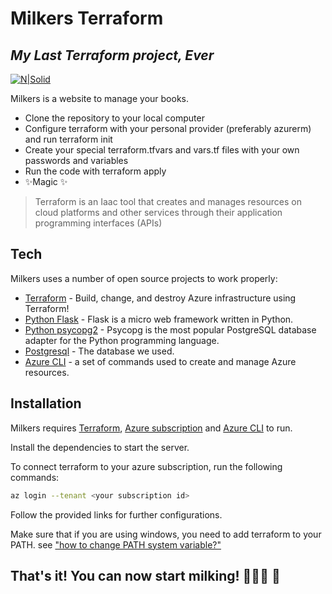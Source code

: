 # Milkers Terraform
## _My Last Terraform project, Ever_

[![N|Solid](https://png.pngitem.com/pimgs/s/266-2664000_transparent-cow-head-png-face-of-a-cow.png)](https://www.youtube.com/watch?v=xm3YgoEiEDc)

Milkers is a website to manage your books.

- Clone the repository to your local computer
- Configure terraform with your personal provider (preferably azurerm) and run terraform init
- Create your special terraform.tfvars and vars.tf files with your own passwords and variables
- Run the code with terraform apply
- ✨Magic ✨


> Terraform is an Iaac tool that creates and manages resources on cloud platforms and 
> other services through their application programming interfaces 
> (APIs)


## Tech

Milkers uses a number of open source projects to work properly:

- [Terraform] - Build, change, and destroy Azure infrastructure using Terraform!
- [Python Flask] - Flask is a micro web framework written in Python.
- [Python psycopg2] - Psycopg is the most popular PostgreSQL database adapter for the 
  Python programming language.
- [Postgresql] - The database we used.
- [Azure CLI] - a set of commands used to create and manage Azure resources.


## Installation

Milkers requires [Terraform](https://developer.hashicorp.com/terraform/tutorials/aws-get-started/install-cli), [Azure subscription](https://azure.microsoft.com/en-us/get-started/azure-portal) and [Azure CLI](https://learn.microsoft.com/en-us/cli/azure/install-azure-cli) to run.

Install the dependencies to start the server.

To connect terraform to your azure subscription, run the following commands:
```sh
az login --tenant <your subscription id>
```
Follow the provided links for further configurations.

Make sure that if you are using windows, you need to add terraform to your PATH. 
see ["how to change PATH system variable?"](https://www.java.com/en/download/help/path.html)

## That's it! You can now start milking! 🐄👨‍🌾 🥛
##      ㅤㅤㅤㅤㅤㅤㅤㅤ ㅤㅤㅤ   ㅤㅤㅤㅤㅤㅤ           


[//]: # (These are reference links used in the body of this note and get stripped out when the markdown processor does its job. There is no need to format nicely because it shouldn't be seen. Thanks SO - http://stackoverflow.com/questions/4823468/store-comments-in-markdown-syntax)

   [Terraform]: <https://developer.hashicorp.com/terraform/tutorials/azure-get-started>
   [Python Flask]: <https://flask.palletsprojects.com/en/2.3.x/>
   [Python psycopg2]: <https://pypi.org/project/psycopg2/>
   [Postgresql]: <https://www.postgresql.org/docs/>
   [Azure CLI]: <https://learn.microsoft.com/en-us/cli/azure/>

 
